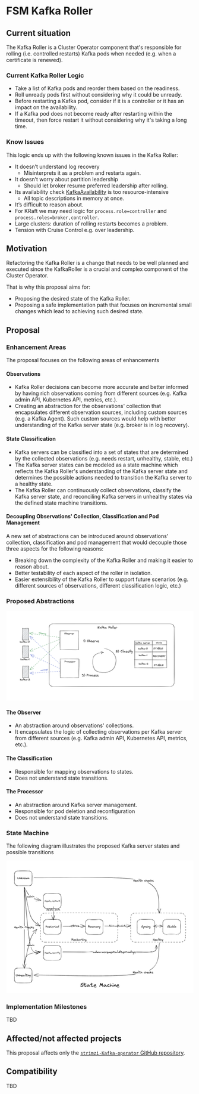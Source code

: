 # FSM Kafka Roller

## Current situation

The Kafka Roller is a Cluster Operator component that's responsible for rolling (i.e. controlled restarts) Kafka pods when needed (e.g. when a certificate is renewed).

### Current Kafka Roller Logic

- Take a list of Kafka pods and reorder them based on the readiness. 
- Roll unready pods first without considering why it could be unready.
- Before restarting a Kafka pod, consider if it is a controller or it has an impact on the availability.
- If a Kafka pod does not become ready after restarting within the timeout, then force restart it without considering why it's taking a long time.

### Know Issues

This logic ends up with the following known issues in the Kafka Roller:

- It doesn’t understand log recovery
  - Misinterprets it as a problem and restarts again. 
- It doesn’t worry about partition leadership
  - Should let broker resume preferred leadership after rolling.
- Its availability check [KafkaAvailability](https://github.com/strimzi/strimzi-Kafka-operator/blob/bf4fa3f68cd83685bf56229c6bb98eccefabea72/cluster-operator/src/main/java/io/strimzi/operator/cluster/operator/resource/KafkaAvailability.java) is too resource-intensive
  - All topic descriptions in memory at once.
- It’s difficult to reason about. 
- For KRaft we may need logic for `process.role=controller` and `process.roles=broker,controller`.
- Large clusters: duration of rolling restarts becomes a problem.
- Tension with Cruise Control e.g. over leadership.

## Motivation

Refactoring the Kafka Roller is a change that needs to be well planned and executed since the KafkaRoller is a crucial and complex component of the Cluster Operator.

That is why this proposal aims for:
- Proposing the desired state of the Kafka Roller.
- Proposing a safe implementation path that focuses on incremental small changes which lead to achieving such desired state.

## Proposal

### Enhancement Areas

The proposal focuses on the following areas of enhancements

[//]: # (TODO: Change name)  

#### Observations

* Kafka Roller decisions can become more accurate and better informed by having rich observations coming from different sources (e.g. Kafka admin API, Kubernetes API, metrics, etc.).
* Creating an abstraction for the observations' collection that encapsulates different observation sources, including custom sources (e.g. a Kafka Agent). Such custom sources would help with better understanding of the Kafka server state (e.g. broker is in log recovery).

#### State Classification

* Kafka servers can be classified into a set of states that are determined by the collected observations (e.g. needs restart, unhealthy, stable, etc.)
* The Kafka server states can be modeled as a state machine which reflects the Kafka Roller's understanding of the Kafka server state and determines the possible actions needed to transition the Kafka server to a healthy state.
* The Kafka Roller can continuously collect observations, classify the Kafka server state, and reconciling Kafka servers in unhealthy states via the defined state machine transitions.

#### Decoupling Observations' Collection, Classification and Pod Management

A new set of abstractions can be introduced around observations' collection, classification and pod management that would decouple those three aspects for the following reasons:   
* Breaking down the complexity of the Kafka Roller and making it easier to reason about.
* Better testability of each aspect of the roller in isolation.
* Easier extensibility of the Kafka Roller to support future scenarios (e.g. different sources of observations, different classification logic, etc.)

### Proposed Abstractions

![](./images/045-kafka-roller-refactoring-design.png)

#### The Observer

* An abstraction around observations' collections.
* It encapsulates the logic of collecting observations per Kafka server from different sources (e.g. Kafka admin API, Kubernetes API, metrics, etc.).

#### The Classification

* Responsible for mapping observations to states.
* Does not understand state transitions.

#### The Processor

* An abstraction around Kafka server management. 
* Responsible for pod deletion and reconfiguration
* Does not understand state transitions.

### State Machine

The following diagram illustrates the proposed Kafka server states and possible transitions

![](images/045-kafka-roller-refactoring-state-machine.png)

### Implementation Milestones

TBD

## Affected/not affected projects

This proposal affects only the [`strimzi-Kafka-operator` GitHub repository](https://github.com/strimzi/strimzi-Kafka-operator). 

## Compatibility

<!--Call out any future or backwards compatibility considerations this proposal has accounted for.-->
TBD